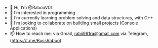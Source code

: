 - 👋 Hi, I’m @RabooV01
- 👀 I’m interested in programming
- 🌱 I’m currently learning problem solving and data structures, with C++
- 💞️ I’m looking to collaborate on building small projects (Console Applications)
- 📫 How to reach me: 
  via Gmail, rabii961ra@gmail.com
  via Telegram, (https://t.me/BossRaboo)

<!---
RabooV01/RabooV01 is a ✨ special ✨ repository because its `README.md` (this file) appears on your GitHub profile.
You can click the Preview link to take a look at your changes.
--->
